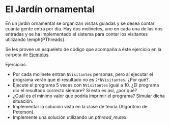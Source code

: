 # El Jardín ornamental

En un jardín ornamental se organizan visitas guiadas y se desea contar cuánta 
gente entra por día. Hay dos molinetes, uno en cada una de las dos entradas y se
ha implementado el sistema para contar los visitantes utilizando \emph{PThreads}.

Se les provee un esqueleto de código que acompaña a éste ejercicio en la carpeta
de [Ejemplos](./Ejemplos/ornamental_garden.c).

Ejercicios:

+ Por cada molinete entran `NVisitantes` personas, pero al
ejecutar el programa verán que el resultado no es `2*NVisitantes`.
¿Por qué?.
+ Ejecute el programa 5 veces con `NVisitantes` igual a 10. ¿El programa dio el
  resultado correcto siempre? Si esto es así, ¿por qué?
+ ¿Cuál es el mínimo valor que podría imprimir el programa? Simular dicha
  situación.
+ Implementar la solución vista en la clase de teoría (Algoritmo de Peterson). 
+ Implemente una solución utilizando un *pthread_mutex*.

